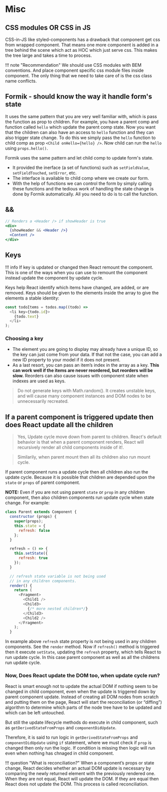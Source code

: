 # Misc

## CSS modules OR CSS in JS

CSS-in-JS like styled-components has a drawback that component get css from wrapped component. That means one more component is added in a tree behind the scene which act as HOC which just serve css. This makes the tree large and takes a time to process.

!!! note "Recommendation"
    We should use CSS modules with BEM conventions. And place component specific css module files inside component. The only thing that we need to take care of is the css class name conflicts.

## Formik - should know the way it handle form's state

It uses the same pattern that you are very well familiar with, which is pass the function as prop to children. For example, you have a parent comp and function called `hello` which update the parent comp state. Now you want that the children can also have an access to `hello` function and they can also trigger state change. To do this we simply pass the `hello` function to child comp as prop `<Child onHello={hello} />`. Now child can run the `hello` using `props.hello()`.

Formik uses the same pattern and let child comp to update form's state.

- It provided the inerface (a set of functions) such as `setFieldValue`, `setFieldTouched`, `setError`, etc.
- The interface is available to child comp where we create our form.
- With the help of functions we can control the form by simply calling these functions and the tedious work of handling the state change is done by Formik automatically. All you need to do is to call the function.

## &&

```jsx
// Renders a <Header /> if showHeader is true
<div>
  {showHeader && <Header />}
  <Content />
</div>
```

## Keys

!!! info
    If key is updated or changed then React remount the component. This is one of the ways when you can use to remount the component instead update the component by update cycle.

Keys help React identify which items have changed, are added, or are removed. Keys should be given to the elements inside the array to give the elements a stable identity:

```js
const todoItems = todos.map((todo) =>
  <li key={todo.id}>
    {todo.text}
  </li>
);
```

### Choosing a key

- The element you are going to display may already have a unique ID, so the key can just come from your data. If that not the case, you can add a new ID property to your model if it does not present.
- As a last resort, you can pass an item’s index in the array as a key. **This can work well if the items are never reordered, but reorders will be slow.** Reorders can also cause issues with component state when indexes are used as keys.

> Do not generate keys with Math.random(). It creates unstable keys, and will cause many component instances and DOM nodes to be unnecessarily recreated.

## If a parent component is triggered update then does React update all the children

> Yes, Update cycle move down from parent to children. React's default behavior is that when a parent component renders, React will recursively render all child components inside of it!.

> Similarily, when parent mount then all its children also run mount cycle.

If parent component runs a update cycle then all children also run the update cycle. Because it is possible that children are depended upon the `state` or `props` of parent component.

**NOTE:** Even if you are not using parent `state` or `prop` in any children component, then also children components run update cycle when state change. For example:

```js
class Parent extends Component {
  constructor (props) {
    super(props);
    this.state = {
      refresh: false
    };
  }

  refresh = () => {
    this.setState({
      refresh: true
    });
  }

  // refresh state variable is not being used
  // in any children components.
  render() {
    return (
      <Fragment>
        <Child1 />
        <Child3>
          {/* more nested children*/}
        </Child3>
        <Child2 />
      </Fragment>
    );
  }
```

In example above `refresh` state property is not being used in any children components. See the `render` method. Now if `refresh()` method is triggered then it execute `setState`, updating the `refresh` property, which tells React to run update cycle. In this case parent component as well as all the childrens run update cycle.

### Now, Does React update the DOM too, when update cycle run?

React is smart enough not to update the actual DOM if nothing seem to be changed in child component, even when the update is triggered down by parent component update. Instead of creating all DOM nodes from scratch and putting them on the page, React will start the reconciliation (or “diffing”) algorithm to determine which parts of the node tree have to be updated and which can be left untouched.

But still the update lifecycle methods do execute in child component, such as `getDerivedStateFromProps` and `componentDidUpdate`.

Therefore, it is said to run logic in `getDerivedStateFromProps` and `componentDidUpdate` using `if` statement, where we must check if `prop` is changed then only run the logic. If condition is missing then logic will run even when nothing has chnaged in child component.

!!! question "What is reconciliation?"
    When a component’s props or state change, React decides whether an actual DOM update is necessary by comparing the newly returned element with the previously rendered one. When they are not equal, React will update the DOM. If they are equal then React does not update the DOM. This process is called reconciliation.

